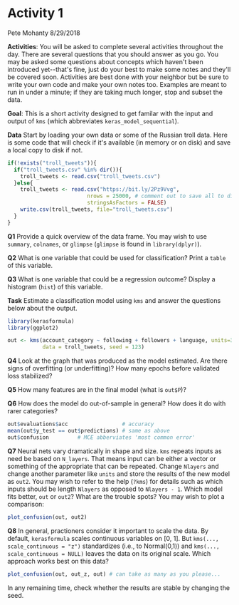 Activity 1
================
Pete Mohanty
8/29/2018

**Activities**: You will be asked to complete several activities throughout the day. There are several questions that you should answer as you go. You may be asked some questions about concepts which haven't been introduced yet--that's fine, just do your best to make some notes and they'll be covered soon. Activities are best done with your neighbor but be sure to write your own code and make your own notes too. Examples are meant to run in under a minute; if they are taking much longer, stop and subset the data.

**Goal**: This is a short activity designed to get familar with the input and output of `kms` (which abbreviates `keras_model_sequential`).

**Data** Start by loading your own data or some of the Russian troll data. Here is some code that will check if it's available (in memory or on disk) and save a local copy to disk if not.

``` r
if(!exists("troll_tweets")){
  if("troll_tweets.csv" %in% dir()){
    troll_tweets <- read.csv("troll_tweets.csv")
  }else{
    troll_tweets <- read.csv("https://bit.ly/2Pz9Vvg", 
                         nrows = 25000, # comment out to save all to disk
                         stringsAsFactors = FALSE)
    write.csv(troll_tweets, file="troll_tweets.csv")
  }
}
```

**Q1** Provide a quick overview of the data frame. You may wish to use `summary`, `colnames`, or `glimpse` (`glimpse` is found in `library(dplyr)`).

**Q2** What is one variable that could be used for classification? Print a `table` of this variable.

**Q3** What is one variable that could be a regression outcome? Display a histogram (`hist`) of this variable.

**Task** Estimate a classification model using `kms` and answer the questions below about the output.

``` r
library(kerasformula)
library(ggplot2)

out <- kms(account_category ~ following + followers + language, units=3,
           data = troll_tweets, seed = 123)
```

**Q4** Look at the graph that was produced as the model estimated. Are there signs of overfitting (or underfitting)? How many epochs before validated loss stabilized?

**Q5** How many features are in the final model (what is `out$P`)?

**Q6** How does the model do out-of-sample in general? How does it do with rarer categories?

``` r
out$evaluations$acc                 # accuracy
mean(out$y_test == out$predictions) # same as above
out$confusion         # MCE abberviates 'most common error'
```

**Q7** Neural nets vary dramatically in shape and size. `kms` repeats inputs as need be based on `N_layers`. That means input can be either a vector or something of the appropriate that can be repeated. Change `Nlayers` and change another parameter like `units` and store the results of the new model as `out2`. You may wish to refer to the help (`?kms`) for details such as which inputs should be length `Nlayers` as opposed to `Nlayers - 1`. Which model fits better, `out` or `out2`? What are the trouble spots? You may wish to plot a comparison:

``` r
plot_confusion(out, out2)
```

**Q8** In general, practioners consider it important to scale the data. By default, `kerasformula` scales continuous variables on \[0, 1\]. But `kms(..., scale_continuous = "z")` standardizes (i.e., to Normal(0,1)) and `kms(..., scale_continuous = NULL)` leaves the data on its original scale. Which approach works best on this data?

``` r
plot_confusion(out, out_z, out) # can take as many as you please...
```

In any remaining time, check whether the results are stable by changing the seed.
